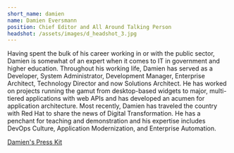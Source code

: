 ```yaml
---
short_name: damien
name: Damien Eversmann
position: Chief Editor and All Around Talking Person
headshot: /assets/images/d_headshot_3.jpg
---
```


Having spent the bulk of his career working in or with the public sector, Damien is somewhat of an expert when it comes to IT in government and higher education. Throughout his working life, Damien has served as a Developer, System Administrator, Development Manager, Enterprise Architect, Technology Director and now Solutions Architect. He has worked on projects running the gamut from desktop-based widgets to major, multi-tiered applications with web APIs and has developed an acumen for application architecture. Most recently, Damien has traveled the country with Red Hat to share the news of Digital Transformation. He has a penchant for teaching and demonstration and his expertise includes DevOps Culture, Application Modernization, and Enterprise Automation.

[Damien's Press Kit](press-kit)